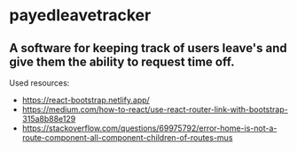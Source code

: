 # payedleavetracker
## A software for keeping track of users leave's and give them the ability to request time off.
Used resources:
 - https://react-bootstrap.netlify.app/
 - https://medium.com/how-to-react/use-react-router-link-with-bootstrap-315a8b88e129
 - https://stackoverflow.com/questions/69975792/error-home-is-not-a-route-component-all-component-children-of-routes-mus
 
